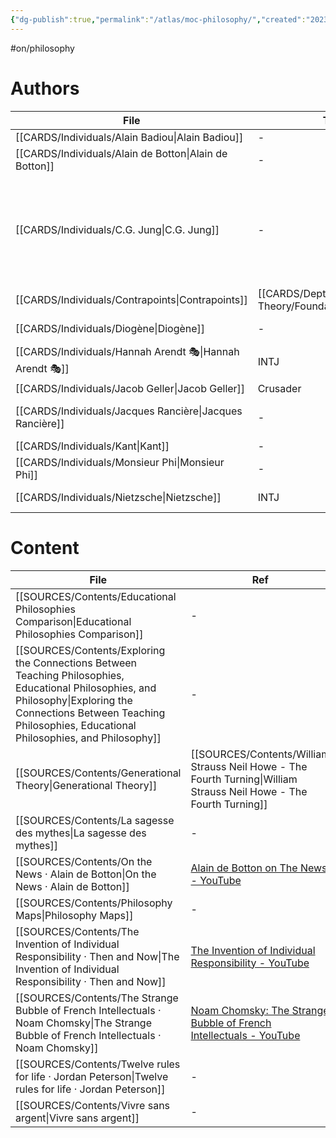 ```yaml
---
{"dg-publish":true,"permalink":"/atlas/moc-philosophy/","created":"2023-02-18T15:16:26.544+01:00","updated":"2023-04-20T23:04:34.447+02:00"}
---
```


#on/philosophy

# Authors 
| File                                                        | Type                                                         | ref                                                                                                                                                                                                                   |
| ----------------------------------------------------------- | ------------------------------------------------------------ | --------------------------------------------------------------------------------------------------------------------------------------------------------------------------------------------------------------------- |
| [[CARDS/Individuals/Alain Badiou\|Alain Badiou]]         | \-                                                           | \-                                                                                                                                                                                                                    |
| [[CARDS/Individuals/Alain de Botton\|Alain de Botton]]   | \-                                                           | [Alain de Botton on Romanticism - YouTube](https://youtu.be/sPOuIyEJnbE)                                                                                                                                              |
| [[CARDS/Individuals/C.G. Jung\|C.G. Jung]]               | \-                                                           | <ul><li>[[SOURCES/Contents/CG Jung - Aion.md\\|Aion]]</li><li>[[SOURCES/Contents/Psychological Types.md\\|Psychological Types]]</li><li>[[SOURCES/Contents/C Jung-1962.md\\|Memories, Dreams, Reflections]]</li></ul> |
| [[CARDS/Individuals/Contrapoints\|Contrapoints]]         | [[CARDS/Depth Psychology Theory/Foundational/INFJ\|INFJ]] | [ContraPoints - YouTube](https://www.youtube.com/@ContraPoints)                                                                                                                                                       |
| [[CARDS/Individuals/Diogène\|Diogène]]                   | \-                                                           | Diogène le Cynique - Pensées et anecdotes                                                                                                                                                                             |
| [[CARDS/Individuals/Hannah Arendt 🎭\|Hannah Arendt 🎭]] | INTJ                                                         | [Hannah Arendt (film) - Wikipedia](https://en.wikipedia.org/wiki/Hannah_Arendt_(film))                                                                                                                                |
| [[CARDS/Individuals/Jacob Geller\|Jacob Geller]]         | Crusader                                                     | \-                                                                                                                                                                                                                    |
| [[CARDS/Individuals/Jacques Rancière\|Jacques Rancière]] | \-                                                           | [Et si on arrêtait de prendre les gens pour des cons ? \| Les idées larges \| ARTE - YouTube](https://www.youtube.com/watch?v=A9kl3_vnXjI)                                                                            |
| [[CARDS/Individuals/Kant\|Kant]]                         | \-                                                           | \-                                                                                                                                                                                                                    |
| [[CARDS/Individuals/Monsieur Phi\|Monsieur Phi]]         | \-                                                           | \-                                                                                                                                                                                                                    |
| [[CARDS/Individuals/Nietzsche\|Nietzsche]]               | INTJ                                                         | [Nietzsches insight for Ni and Si users \| C.S. Joseph](https://csjoseph.life/nietzsches-insight-for-ni-and-si-users/)                                                                                                |



# Content
| File                                                                                                                                                                                                                         | Ref                                                                                                                    |
| ---------------------------------------------------------------------------------------------------------------------------------------------------------------------------------------------------------------------------- | ---------------------------------------------------------------------------------------------------------------------- |
| [[SOURCES/Contents/Educational Philosophies Comparison\|Educational Philosophies Comparison]]                                                                                                                             | \-                                                                                                                     |
| [[SOURCES/Contents/Exploring the Connections Between Teaching Philosophies, Educational Philosophies, and Philosophy\|Exploring the Connections Between Teaching Philosophies, Educational Philosophies, and Philosophy]] | \-                                                                                                                     |
| [[SOURCES/Contents/Generational Theory\|Generational Theory]]                                                                                                                                                             | [[SOURCES/Contents/William Strauss Neil Howe - The Fourth Turning\|William Strauss Neil Howe - The Fourth Turning]] |
| [[SOURCES/Contents/La sagesse des mythes\|La sagesse des mythes]]                                                                                                                                                         | \-                                                                                                                     |
| [[SOURCES/Contents/On the News · Alain de Botton\|On the News · Alain de Botton]]                                                                                                                                         | [Alain de Botton on The News - YouTube](https://www.youtube.com/watch?v=SNr-AoFLjok&t=3s)                              |
| [[SOURCES/Contents/Philosophy Maps\|Philosophy Maps]]                                                                                                                                                                     | \-                                                                                                                     |
| [[SOURCES/Contents/The Invention of Individual Responsibility · Then and Now\|The Invention of Individual Responsibility · Then and Now]]                                                                                 | [The Invention of Individual Responsibility - YouTube](https://youtu.be/tp4FGAv2gks)                                   |
| [[SOURCES/Contents/The Strange Bubble of French Intellectuals · Noam Chomsky\|The Strange Bubble of French Intellectuals · Noam Chomsky]]                                                                                 | [Noam Chomsky: The Strange Bubble of French Intellectuals - YouTube](https://youtu.be/772WncdxCSw)                     |
| [[SOURCES/Contents/Twelve rules for life · Jordan Peterson\|Twelve rules for life · Jordan Peterson]]                                                                                                                     | \-                                                                                                                     |
| [[SOURCES/Contents/Vivre sans argent\|Vivre sans argent]]                                                                                                                                                                 | \-                                                                                                                     |
